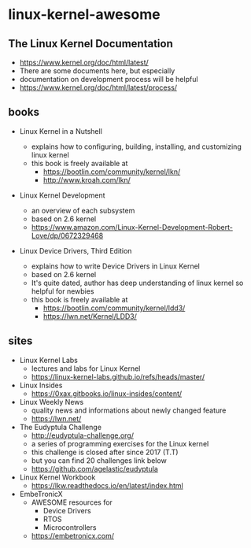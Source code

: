 # linux-kernel-awesome

## The Linux Kernel Documentation
- https://www.kernel.org/doc/html/latest/
- There are some documents here, but especially
- documentation on development process will be helpful
- https://www.kernel.org/doc/html/latest/process/

## books
- Linux Kernel in a Nutshell
  - explains how to configuring, building, installing, and customizing linux kernel
  - this book is freely available at
    - https://bootlin.com/community/kernel/lkn/
    - http://www.kroah.com/lkn/

- Linux Kernel Development
  - an overview of each subsystem
  - based on 2.6 kernel
  - https://www.amazon.com/Linux-Kernel-Development-Robert-Love/dp/0672329468

- Linux Device Drivers, Third Edition
  - explains how to write Device Drivers in Linux Kernel
  - based on 2.6 kernel
  - It's quite dated, author has deep understanding of linux kernel so helpful for newbies
  - this book is freely available at
    - https://bootlin.com/community/kernel/ldd3/
    - https://lwn.net/Kernel/LDD3/

## sites
- Linux Kernel Labs
  - lectures and labs for Linux Kernel
  - https://linux-kernel-labs.github.io/refs/heads/master/
- Linux Insides
  - https://0xax.gitbooks.io/linux-insides/content/
- Linux Weekly News
  - quality news and informations about newly changed feature
  - https://lwn.net/
- The Eudyptula Challenge
  - http://eudyptula-challenge.org/
  - a series of programming exercises for the Linux kernel
  - this challenge is closed after since 2017 (T.T)
  - but you can find 20 challenges link below
  - https://github.com/agelastic/eudyptula
- Linux Kernel Workbook
  - https://lkw.readthedocs.io/en/latest/index.html
- EmbeTronicX
  - AWESOME resources for
    - Device Drivers
    - RTOS
    - Microcontrollers
  - https://embetronicx.com/
